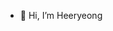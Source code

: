 - 👋 Hi, I’m Heeryeong


<!---
qwasd34/qwasd34 is a ✨ special ✨ repository because its `README.md` (this file) appears on your GitHub profile.
You can click the Preview link to take a look at your changes.
--->
